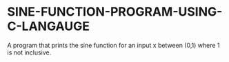 # SINE-FUNCTION-PROGRAM-USING-C-LANGAUGE
A program that prints the sine function for an input x between (0,1) where 1 is not inclusive.
